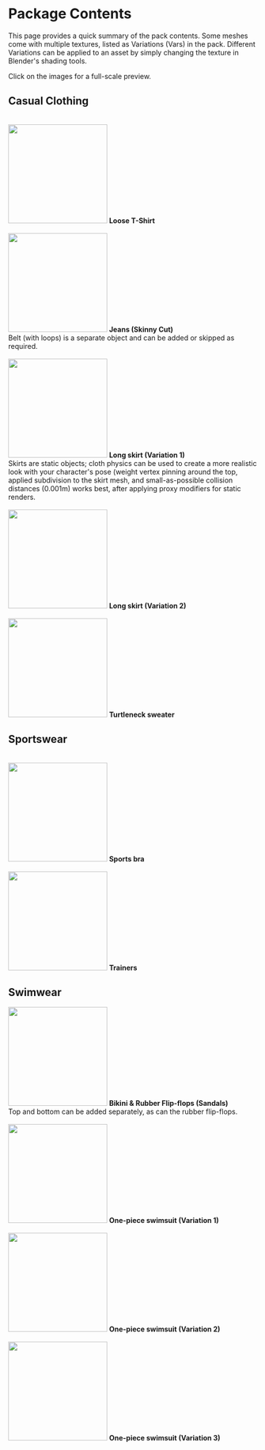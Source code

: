 <h1>Package Contents</h1>

This page provides a quick summary of the pack contents. Some meshes come with multiple textures, listed as Variations (Vars) in the pack. Different Variations can be applied to an asset by simply changing the texture in Blender's shading tools.

Click on the images for a full-scale preview.

<h2>Casual Clothing</h2>

<br>
<img src="https://github.com/jctp/james-mblab-clothes-female/blob/main/Images/Previews/Slightly%20Loose%20T-Shirt%20Var%2001.png?raw=true" width="200">
<b>Loose T-Shirt</b><br>

<br>
<img src="https://github.com/jctp/james-mblab-clothes-female/blob/main/Images/Previews/Jeans%20Var%2001.png" width="200">
<b>Jeans (Skinny Cut)</b><br>
Belt (with loops) is a separate object and can be added or skipped as required.
<br>

<br>
<img src="https://github.com/jctp/james-mblab-clothes-female/blob/main/Images/Previews/Long%20Skirt%20Var%2001.png?raw=true" width="200">
<b>Long skirt (Variation 1)</b><br>
Skirts are static objects; cloth physics can be used to create a more realistic look with your character's pose (weight vertex pinning around the top, applied subdivision to the skirt mesh, and small-as-possible collision distances (0.001m) works best, after applying proxy modifiers for static renders.
<br>

<br>
<img src="https://github.com/jctp/james-mblab-clothes-female/blob/main/Images/Previews/Long%20Skirt%20Var%2002.png?raw=true" width="200">
<b>Long skirt (Variation 2)</b><br>

<br>
<img src="https://github.com/jctp/james-mblab-clothes-female/blob/main/Images/Previews/Sweater%20Var%2001.png?raw=true" width="200">
<b>Turtleneck sweater</b><br>

<h2>Sportswear</h2>

<br>
<img src="https://github.com/jctp/james-mblab-clothes-female/blob/main/Images/Previews/Sports%20Bra%20Var%2001.png?raw=true" width="200">
<b>Sports bra</b><br>

<br>
<img src="https://github.com/jctp/james-mblab-clothes-female/blob/main/Images/Previews/Trainers%20Var%2001.png?raw=true" width="200">
<b>Trainers</b><br>

<h2>Swimwear</h2>

<img src="https://raw.githubusercontent.com/jctp/james-mblab-clothes-female/main/Images/Previews/Bikini%20Var%2001.png?raw=true" width="200">
<b>Bikini & Rubber Flip-flops (Sandals)</b><br>
Top and bottom can be added separately, as can the rubber flip-flops.
<br>

<br>
<img src="https://github.com/jctp/james-mblab-clothes-female/blob/main/Images/Previews/Leotard%20Var%2001.png?raw=true" width="200">
<b>One-piece swimsuit (Variation 1)</b><br>

<br>
<img src="https://github.com/jctp/james-mblab-clothes-female/blob/main/Images/Previews/Leotard%20Var%2002.png?raw=true" width="200">
<b>One-piece swimsuit (Variation 2)</b><br>

<br>
<img src="https://github.com/jctp/james-mblab-clothes-female/blob/main/Images/Previews/Leotard%20Var%2003.png?raw=true" width="200">
<b>One-piece swimsuit (Variation 3)</b><br>
